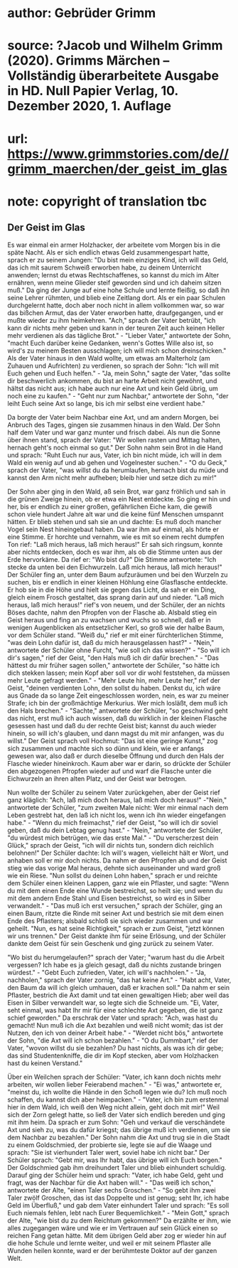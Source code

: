 # author: Gebrüder Grimm
# source: ?Jacob und Wilhelm Grimm (2020). Grimms Märchen – Vollständig überarbeitete Ausgabe in HD. Null Papier Verlag, 10. Dezember 2020, 1. Auflage
# url: https://www.grimmstories.com/de//grimm_maerchen/der_geist_im_glas
# note: copyright of translation tbc

## Der Geist im Glas 

Es war einmal ein armer Holzhacker, der arbeitete vom Morgen bis in die
späte Nacht. Als er sich endlich etwas Geld zusammengespart hatte,
sprach er zu seinem Jungen: "Du bist mein einziges Kind, ich will das
Geld, das ich mit saurem Schweiß erworben habe, zu deinem Unterricht
anwenden; lernst du etwas Rechtschaffenes, so kannst du mich im Alter
ernähren, wenn meine Glieder steif geworden sind und ich daheim sitzen
muß." Da ging der Junge auf eine hohe Schule und lernte fleißig, so daß
ihn seine Lehrer rühmten, und blieb eine Zeitlang dort. Als er ein paar
Schulen durchgelernt hatte, doch aber noch nicht in allem vollkommen
war, so war das bißchen Armut, das der Vater erworben hatte,
draufgegangen, und er mußte wieder zu ihm heimkehren. "Ach," sprach
der Vater betrübt, "ich kann dir nichts mehr geben und kann in der
teuren Zeit auch keinen Heller mehr verdienen als das tägliche Brot." -
"Lieber Vater," antwortete der Sohn, "macht Euch darüber keine
Gedanken, wenn's Gottes Wille also ist, so wird's zu meinem Besten
ausschlagen; ich will mich schon dreinschicken." Als der Vater hinaus
in den Wald wollte, um etwas am Malterholz (am Zuhauen und Aufrichten)
zu verdienen, so sprach der Sohn: "Ich will mit Euch gehen und Euch
helfen." - "Ja, mein Sohn," sagte der Vater, "das sollte dir
beschwerlich ankommen, du bist an harte Arbeit nicht gewöhnt, und hältst
das nicht aus; ich habe auch nur eine Axt und kein Geld übrig, um noch
eine zu kaufen." - "Geht nur zum Nachbar," antwortete der Sohn, "der
leiht Euch seine Axt so lange, bis ich mir selbst eine verdient habe."

Da borgte der Vater beim Nachbar eine Axt, und am andern Morgen, bei
Anbruch des Tages, gingen sie zusammen hinaus in den Wald. Der Sohn half
dem Vater und war ganz munter und frisch dabei. Als nun die Sonne über
ihnen stand, sprach der Vater: "Wir wollen rasten und Mittag halten,
hernach geht's noch einmal so gut." Der Sohn nahm sein Brot in die
Hand und sprach: "Ruht Euch nur aus, Vater, ich bin nicht müde, ich
will in dem Wald ein wenig auf und ab gehen und Vogelnester suchen." -
"O du Geck," sprach der Vater, "was willst du da herumlaufen, hernach
bist du müde und kannst den Arm nicht mehr aufheben; bleib hier und
setze dich zu mir!"

Der Sohn aber ging in den Wald, aß sein Brot, war ganz fröhlich und sah
in die grünen Zweige hinein, ob er etwa ein Nest entdeckte. So ging er
hin und her, bis er endlich zu einer großen, gefährlichen Eiche kam, die
gewiß schon viele hundert Jahre alt war und die keine fünf Menschen
umspannt hätten. Er blieb stehen und sah sie an und dachte: Es muß doch
mancher Vogel sein Nest hineingebaut haben. Da war ihm auf einmal, als
hörte er eine Stimme. Er horchte und vernahm, wie es mit so einem recht
dumpfen Ton rief: "Laß mich heraus, laß mich heraus!" Er sah sich
ringsum, konnte aber nichts entdecken, doch es war ihm, als ob die
Stimme unten aus der Erde hervorkäme. Da rief er: "Wo bist du?" Die
Stimme antwortete: "Ich stecke da unten bei den Eichwurzeln. Laß mich
heraus, laß mich heraus!" Der Schüler fing an, unter dem Baum
aufzuräumen und bei den Wurzeln zu suchen, bis er endlich in einer
kleinen Höhlung eine Glasflasche entdeckte. Er hob sie in die Höhe und
hielt sie gegen das Licht, da sah er ein Ding, gleich einem Frosch
gestaltet, das sprang darin auf und nieder. "Laß mich heraus, laß mich
heraus!" rief's von neuem, und der Schüler, der an nichts Böses
dachte, nahm den Pfropfen von der Flasche ab. Alsbald stieg ein Geist
heraus und fing an zu wachsen und wuchs so schnell, daß er in wenigen
Augenblicken als entsetzlicher Kerl, so groß wie der halbe Baum, vor dem
Schüler stand. "Weiß du," rief er mit einer fürchterlichen Stimme,
"was dein Lohn dafür ist, daß du mich herausgelassen hast?" -
"Nein," antwortete der Schüler ohne Furcht, "wie soll ich das
wissen?" - "So will ich dir's sagen," rief der Geist, "den Hals muß
ich dir dafür brechen." - "Das hättest du mir früher sagen sollen,"
antwortete der Schüler, "so hätte ich dich stekken lassen; mein Kopf
aber soll vor dir wohl feststehen, da müssen mehr Leute gefragt
werden." - "Mehr Leute hin, mehr Leute her," rief der Geist, "deinen
verdienten Lohn, den sollst du haben. Denkst du, ich wäre aus Gnade da
so lange Zeit eingeschlossen worden, nein, es war zu meiner Strafe; ich
bin der großmächtige Merkurius. Wer mich losläßt, dem muß ich den Hals
brechen." - "Sachte," antwortete der Schüler, "so geschwind geht das
nicht, erst muß ich auch wissen, daß du wirklich in der kleinen Flasche
gesessen hast und daß du der rechte Geist bist; kannst du auch wieder
hinein, so will ich's glauben, und dann magst du mit mir anfangen, was
du willst." Der Geist sprach voll Hochmut: "Das ist eine geringe
Kunst," zog sich zusammen und machte sich so dünn und klein, wie er
anfangs gewesen war, also daß er durch dieselbe Öffnung und durch den
Hals der Flasche wieder hineinkroch. Kaum aber war er darin, so drückte
der Schüler den abgezogenen Pfropfen wieder auf und warf die Flasche
unter die Eichwurzeln an ihren alten Platz, und der Geist war betrogen.

Nun wollte der Schüler zu seinem Vater zurückgehen, aber der Geist rief
ganz kläglich: "Ach, laß mich doch heraus, laß mich doch heraus!"
-"Nein," antwortete der Schüler, "zum zweiten Male nicht: Wer mir
einmal nach dem Leben gestrebt hat, den laß ich nicht los, wenn ich ihn
wieder eingefangen habe." - "Wenn du mich freimachst," rief der
Geist, "so will ich dir soviel geben, daß du dein Lebtag genug
hast." - "Nein," antwortete der Schüler, "du würdest mich betrügen,
wie das erste Mal." - "Du verscherzest dein Glück," sprach der Geist,
"ich will dir nichts tun, sondern dich reichlich belohnen!" Der
Schüler dachte: Ich will's wagen, vielleicht hält er Wort, und anhaben
soll er mir doch nichts. Da nahm er den Pfropfen ab und der Geist stieg
wie das vorige Mal heraus, dehnte sich auseinander und ward groß wie ein
Riese. "Nun sollst du deinen Lohn haben," sprach er und reichte dem
Schüler einen kleinen Lappen, ganz wie ein Pflaster, und sagte: "Wenn
du mit dem einen Ende eine Wunde bestreichst, so heilt sie; und wenn du
mit dem andern Ende Stahl und Eisen bestreichst, so wird es in Silber
verwandelt." - "Das muß ich erst versuchen," sprach der Schüler, ging
an einen Baum, ritzte die Rinde mit seiner Axt und bestrich sie mit dem
einen Ende des Pflasters; alsbald schloß sie sich wieder zusammen und
war geheilt. "Nun, es hat seine Richtigkeit," sprach er zum Geist,
"jetzt können wir uns trennen." Der Geist dankte ihm für seine
Erlösung, und der Schüler dankte dem Geist für sein Geschenk und ging
zurück zu seinem Vater.

"Wo bist du herumgelaufen?" sprach der Vater; "warum hast du die
Arbeit vergessen? Ich habe es ja gleich gesagt, daß du nichts zustande
bringen würdest." - "Gebt Euch zufrieden, Vater, ich will's
nachholen." - "Ja, nachholen," sprach der Vater zornig, "das hat
keine Art." - "Habt acht, Vater, den Baum da will ich gleich umhauen,
daß er krachen soll." Da nahm er sein Pflaster, bestrich die Axt damit
und tat einen gewaltigen Hieb; aber weil das Eisen in Silber verwandelt
war, so legte sich die Schneide um. "Ei, Vater, seht einmal, was habt
Ihr mir für eine schlechte Axt gegeben, die ist ganz schief geworden."
Da erschrak der Vater und sprach: "Ach, was hast du gemacht! Nun muß
ich die Axt bezahlen und weiß nicht womit; das ist der Nutzen, den ich
von deiner Arbeit habe." - "Werdet nicht bös," antwortete der Sohn,
"die Axt will ich schon bezahlen." - "O du Dummbart," rief der
Vater, "wovon willst du sie bezahlen? Du hast nichts, als was ich dir
gebe; das sind Studentenkniffe, die dir im Kopf stecken, aber vom
Holzhacken hast du keinen Verstand."

Über ein Weilchen sprach der Schüler: "Vater, ich kann doch nichts mehr
arbeiten, wir wollen lieber Feierabend machen." - "Ei was,"
antwortete er, "meinst du, ich wollte die Hände in den Schoß legen wie
du? Ich muß noch schaffen, du kannst dich aber heimpacken." - "Vater,
ich bin zum erstenmal hier in dem Wald, ich weiß den Weg nicht allein,
geht doch mit mir!" Weil sich der Zorn gelegt hatte, so ließ der Vater
sich endlich bereden und ging mit ihm heim. Da sprach er zum Sohn: "Geh
und verkauf die verschändete Axt und sieh zu, was du dafür kriegst; das
übrige muß ich verdienen, um sie dem Nachbar zu bezahlen." Der Sohn
nahm die Axt und trug sie in die Stadt zu einem Goldschmied, der
probierte sie, legte sie auf die Waage und sprach: "Sie ist vierhundert
Taler wert, soviel habe ich nicht bar." Der Schüler sprach: "Gebt mir,
was Ihr habt, das übrige will ich Euch borgen." Der Goldschmied gab ihm
dreihundert Taler und blieb einhundert schuldig. Darauf ging der Schüler
heim und sprach: "Vater, ich habe Geld, geht und fragt, was der Nachbar
für die Axt haben will." - "Das weiß ich schon," antwortete der Alte,
"einen Taler sechs Groschen." - "So gebt ihm zwei Taler zwölf
Groschen, das ist das Doppelte und ist genug; seht Ihr, ich habe Geld im
Überfluß," und gab dem Vater einhundert Taler und sprach: "Es soll
Euch niemals fehlen, lebt nach Eurer Bequemlichkeit." - "Mein Gott,"
sprach der Alte, "wie bist du zu dem Reichtum gekommen?" Da erzählte
er ihm, wie alles zugegangen wäre und wie er im Vertrauen auf sein Glück
einen so reichen Fang getan hätte. Mit dem übrigen Geld aber zog er
wieder hin auf die hohe Schule und lernte weiter, und weil er mit seinem
Pflaster alle Wunden heilen konnte, ward er der berühmteste Doktor auf
der ganzen Welt.
